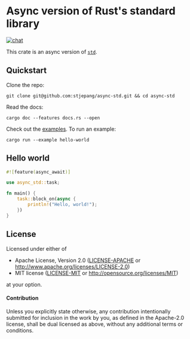 # Async version of Rust's standard library

<!-- [![Build Status](https://travis-ci.org/stjepang/async-std.svg?branch=master)]( -->
<!-- https://travis-ci.org/stjepang/async-std) -->
<!-- [![License](https://img.shields.io/badge/license-MIT%2FApache--2.0-blue.svg)]( -->
<!-- https://github.com/stjepang/async-std) -->
<!-- [![Cargo](https://img.shields.io/crates/v/async-std.svg)]( -->
<!-- https://crates.io/crates/async-std) -->
<!-- [![Documentation](https://docs.rs/async-std/badge.svg)]( -->
<!-- https://docs.rs/async-std) -->
[![chat](https://img.shields.io/discord/598880689856970762.svg?logo=discord)](https://discord.gg/JvZeVNe)

This crate is an async version of [`std`].

[`std`]: https://doc.rust-lang.org/std/index.html

## Quickstart

Clone the repo:

```
git clone git@github.com:stjepang/async-std.git && cd async-std
```

Read the docs:

```
cargo doc --features docs.rs --open
```

Check out the [examples](examples). To run an example:

```
cargo run --example hello-world
```

## Hello world

```rust
#![feature(async_await)]

use async_std::task;

fn main() {
    task::block_on(async {
        println!("Hello, world!");
    })
}
```

## License

Licensed under either of

 * Apache License, Version 2.0 ([LICENSE-APACHE](LICENSE-APACHE) or http://www.apache.org/licenses/LICENSE-2.0)
 * MIT license ([LICENSE-MIT](LICENSE-MIT) or http://opensource.org/licenses/MIT)

at your option.

#### Contribution

Unless you explicitly state otherwise, any contribution intentionally submitted
for inclusion in the work by you, as defined in the Apache-2.0 license, shall be
dual licensed as above, without any additional terms or conditions.
